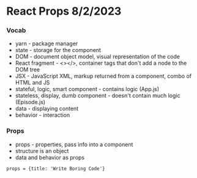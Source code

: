 # React Props 8/2/2023

### Vocab

- yarn - package manager
- state - storage for the component
- DOM - document object model, visual representation of the code
- React fragment - <></>, container tags that don't add a node to the DOM tree
- JSX - JavaScript XML, markup returned from a component, combo of HTML and JS
- stateful, logic, smart component - contains logic (App.js)
- stateless, display, dumb component - doesn't contain much logic (Episode.js)
- data - displaying content
- behavior - interaction

### Props

- props - properties, pass info into a component
- structure is an object
- data and behavior as props

`props = {title: 'Write Boring Code'}`

